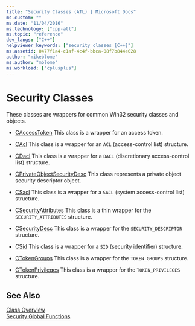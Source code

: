 ```yaml
---
title: "Security Classes (ATL) | Microsoft Docs"
ms.custom: ""
ms.date: "11/04/2016"
ms.technology: ["cpp-atl"]
ms.topic: "reference"
dev_langs: ["C++"]
helpviewer_keywords: ["security classes [C++]"]
ms.assetid: 0477f1a4-c1af-4c4f-bbca-08f7b844e028
author: "mikeblome"
ms.author: "mblome"
ms.workload: ["cplusplus"]
---
```

# Security Classes
These classes are wrappers for common Win32 security classes and objects.  
  
-   [CAccessToken](../atl/reference/caccesstoken-class.md) This class is a wrapper for an access token.  
  
-   [CAcl](../atl/reference/cacl-class.md) This class is a wrapper for an `ACL` (access-control list) structure.  
  
-   [CDacl](../atl/reference/cdacl-class.md) This class is a wrapper for a `DACL` (discretionary access-control list) structure.  
  
-   [CPrivateObjectSecurityDesc](../atl/reference/cprivateobjectsecuritydesc-class.md) This class represents a private object security descriptor object.  
  
-   [CSacl](../atl/reference/csacl-class.md) This class is a wrapper for a `SACL` (system access-control list) structure.  
  
-   [CSecurityAttributes](../atl/reference/csecurityattributes-class.md) This class is a thin wrapper for the `SECURITY_ATTRIBUTES` structure.  
  
-   [CSecurityDesc](../atl/reference/csecuritydesc-class.md) This class is a wrapper for the `SECURITY_DESCRIPTOR` structure.  
  
-   [CSid](../atl/reference/csid-class.md) This class is a wrapper for a `SID` (security identifier) structure.  
  
-   [CTokenGroups](../atl/reference/ctokengroups-class.md) This class is a wrapper for the `TOKEN_GROUPS` structure.  
  
-   [CTokenPrivileges](../atl/reference/ctokenprivileges-class.md) This class is a wrapper for the `TOKEN_PRIVILEGES` structure.  
  
## See Also  
 [Class Overview](../atl/atl-class-overview.md)   
 [Security Global Functions](../atl/reference/security-global-functions.md)

